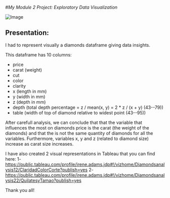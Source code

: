 

#_My Module 2 Project: Exploratory Data Visualization_

![Image](https://estaticos.muyinteresante.es/uploads/images/article/5888a6e85cafe8a76908d93f/diamantes_0.jpg)




## **Presentation:**

I had to represent visually a diamonds dataframe giving data insights.

This dataframe has 10 columns:
- price
- carat (weight)
- cut
- color
- clarity
- x (length in mm)
- y (width in mm)
- z (depth in mm)
- depth (total depth percentage = z / mean(x, y) = 2 * z / (x + y) (43--79))
- table (width of top of diamond relative to widest point (43--95))

After carefull analysis, we can conclude that that the variable that influences the most on diamonds price is the carat (the weight of the diamonds) and that the is not the same quantity of diamonds for all the variables. Furthermore, variables x, y and z (related to diamond size) increase as carat size increases.

I have also created 2 visual representations in Tableau that you can find here: 
1- https://public.tableau.com/profile/irene.adams.jdp#!/vizhome/Diamondsanalysis12/ClaridadColorCorte?publish=yes
2- https://public.tableau.com/profile/irene.adams.jdp#!/vizhome/Diamondsanalysis22/QuilatesyTamao?publish=yes

Thank you all!

